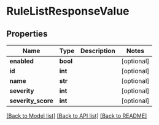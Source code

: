 # RuleListResponseValue


## Properties
Name | Type | Description | Notes
------------ | ------------- | ------------- | -------------
**enabled** | **bool** |  | [optional] 
**id** | **int** |  | [optional] 
**name** | **str** |  | [optional] 
**severity** | **int** |  | [optional] 
**severity_score** | **int** |  | [optional] 

[[Back to Model list]](../README.md#documentation-for-models) [[Back to API list]](../README.md#documentation-for-api-endpoints) [[Back to README]](../README.md)


